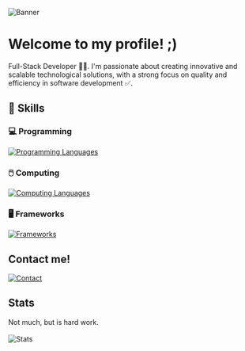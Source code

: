 ![Banner](https://github.com/user-attachments/assets/dc8781b0-6ed6-480d-b9ce-842461d5692e)

<h1>Welcome to my profile! ;)</h1>
Full-Stack Developer 👨‍💻. I'm passionate about creating innovative and scalable technological solutions, with a strong focus on quality and efficiency in software development ✅.

## 💪 Skills

### 💻 Programming
[![Programming Languages](https://skillicons.dev/icons?i=js,python,java,dart,cs)](https://skillicons.dev)

### 🖱️ Computing
[![Computing Languages](https://skillicons.dev/icons?i=html,css,mysql)](https://skillicons.dev)

### 🖥️ Frameworks
[![Frameworks](https://skillicons.dev/icons?i=flutter,angular,react,dotnet)](https://skillicons.dev)

## Contact me!
[![Contact](https://skillicons.dev/icons?i=linkedin)][linkedin]

## Stats
Not much, but is hard work.
<br /><br />
![Stats](https://github-readme-stats.vercel.app/api?username=codeswax&count_private=true&include_all_commits=true&theme=radical)

[linkedin]: https://www.linkedin.com/in/kevin-valle-soledispa-ba7161215/
